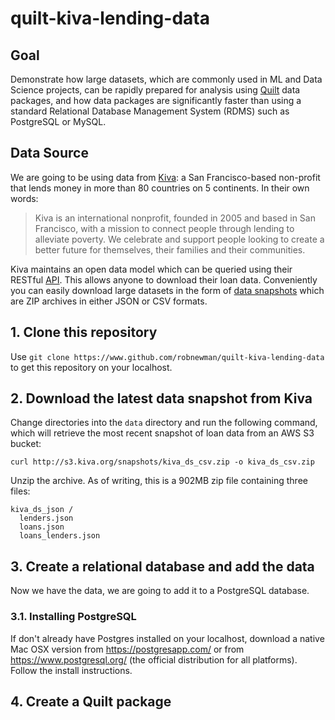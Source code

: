# quilt-kiva-lending-data

## Goal

Demonstrate how large datasets, which are commonly used in ML and Data Science projects, can be rapidly prepared for analysis using [Quilt](https://www.quiltdata.com) data packages, and how data packages are significantly faster than using a standard Relational Database Management System (RDMS) such as PostgreSQL or MySQL.

## Data Source

We are going to be using data from [Kiva](https://www.kiva.org): a San Francisco-based non-profit that lends money in more than 80 countries on 5 continents. In their own words:

> Kiva is an international nonprofit, founded in 2005 and based in San Francisco, with a mission to connect people through lending to alleviate poverty. We celebrate and support people looking to create a better future for themselves, their families and their communities.

Kiva maintains an open data model which can be queried using their RESTful [API](https://build.kiva.org). This allows anyone to download their loan data. Conveniently you can easily download large datasets in the form of [data snapshots](http://build.kiva.org/docs/data/snapshots) which are ZIP archives in either JSON or CSV formats.

## 1. Clone this repository

Use `git clone https://www.github.com/robnewman/quilt-kiva-lending-data` to get this repository on your localhost.

## 2. Download the latest data snapshot from Kiva

Change directories into the `data` directory and run the following command, which will retrieve the most recent snapshot of loan data from an AWS S3 bucket:

`curl http://s3.kiva.org/snapshots/kiva_ds_csv.zip -o kiva_ds_csv.zip`

Unzip the archive. As of writing, this is a 902MB zip file containing three files:

    kiva_ds_json /
      lenders.json
      loans.json
      loans_lenders.json

## 3. Create a relational database and add the data

Now we have the data, we are going to add it to a PostgreSQL database.

### 3.1. Installing PostgreSQL

If don't already have Postgres installed on your localhost, download a native Mac OSX version from https://postgresapp.com/ or from https://www.postgresql.org/ (the official distribution for all platforms). Follow the install instructions.

## 4. Create a Quilt package
